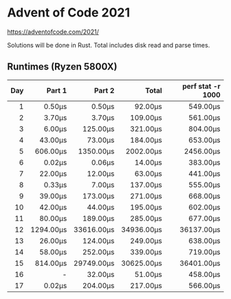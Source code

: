 # Advent of Code 2021

https://adventofcode.com/2021/

Solutions will be done in Rust. Total includes disk read and parse times.

## Runtimes (Ryzen 5800X)

|  Day |    Part 1 |     Part 2 |      Total | perf stat -r 1000 |
| ---: | --------: | ---------: | ---------: | ----------------: |
|    1 |    0.50µs |     0.50µs |    92.00µs |          549.00µs |
|    2 |    3.70µs |     3.70µs |   109.00µs |          561.00µs |
|    3 |    6.00µs |   125.00µs |   321.00µs |          804.00µs |
|    4 |   43.00µs |    73.00µs |   184.00µs |          653.00µs |
|    5 |  606.00µs |  1350.00µs |  2002.00µs |         2456.00µs |
|    6 |    0.02µs |     0.06µs |    14.00µs |          383.00µs |
|    7 |   22.00µs |    12.00µs |    63.00µs |          441.00µs |
|    8 |    0.33µs |     7.00µs |   137.00µs |          555.00µs |
|    9 |   39.00µs |   173.00µs |   271.00µs |          668.00µs |
|   10 |   42.00µs |    44.00µs |   195.00µs |          602.00µs |
|   11 |   80.00µs |   189.00µs |   285.00µs |          677.00µs |
|   12 | 1294.00µs | 33616.00µs | 34936.00µs |        36137.00µs |
|   13 |   26.00µs |   124.00µs |   249.00µs |          638.00µs |
|   14 |   58.00µs |   252.00µs |   339.00µs |          719.00µs |
|   15 |  814.00µs | 29749.00µs | 30625.00µs |        36401.00µs |
|   16 |         - |    32.00µs |    51.00µs |          458.00µs |
|   17 |    0.02µs |   204.00µs |   217.00µs |          566.00µs |